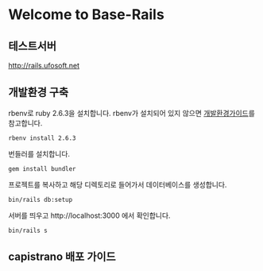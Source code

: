 # Welcome to Base-Rails
## 테스트서버

http://rails.ufosoft.net

## 개발환경 구축

rbenv로 ruby 2.6.3을 설치합니다. rbenv가 설치되어 있지 않으면 [개발환경가이드](https://slowalk.parti.xyz/posts/29763)를 참고합니다.

```
rbenv install 2.6.3
```

번들러를 설치합니다.

```
gem install bundler
````

프로젝트를 복사하고 해당 디렉토리로 들어가서 데이터베이스를 생성합니다.

```
bin/rails db:setup
```

서버를 띄우고 http://localhost:3000 에서 확인합니다.

```
bin/rails s
```

## capistrano 배포 가이드 
